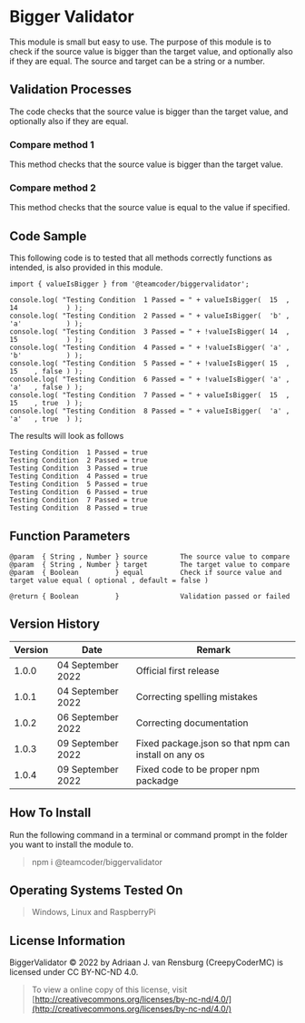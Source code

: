 # Bigger Validator
This module is small but easy to use. The purpose of this module is to check if the source value is bigger than the target value, and optionally also if they are equal. The source and target can be a string or a number.
## Validation Processes
The code checks that the source value is bigger than the target value, and optionally also if they are equal.
### Compare method 1
This method checks that the source value is bigger than the target value.
### Compare method 2
This method checks that the source value is equal to the value if specified.
## Code Sample
This following code is to tested that all methods correctly functions as intended, is also provided in this module.
```
import { valueIsBigger } from '@teamcoder/biggervalidator';

console.log( "Testing Condition  1 Passed = " + valueIsBigger(  15  , 14            ) );
console.log( "Testing Condition  2 Passed = " + valueIsBigger(  'b' , 'a'           ) );
console.log( "Testing Condition  3 Passed = " + !valueIsBigger( 14  , 15            ) );
console.log( "Testing Condition  4 Passed = " + !valueIsBigger( 'a' , 'b'           ) );
console.log( "Testing Condition  5 Passed = " + !valueIsBigger( 15  , 15    , false ) );
console.log( "Testing Condition  6 Passed = " + !valueIsBigger( 'a' , 'a'   , false ) );
console.log( "Testing Condition  7 Passed = " + valueIsBigger(  15  , 15    , true  ) );
console.log( "Testing Condition  8 Passed = " + valueIsBigger(  'a' , 'a'   , true  ) );
```
The results will look as follows
```
Testing Condition  1 Passed = true
Testing Condition  2 Passed = true
Testing Condition  3 Passed = true
Testing Condition  4 Passed = true
Testing Condition  5 Passed = true
Testing Condition  6 Passed = true
Testing Condition  7 Passed = true
Testing Condition  8 Passed = true
```
## Function Parameters
```
@param  { String , Number } source        The source value to compare
@param  { String , Number } target        The target value to compare
@param  { Boolean         } equal         Check if source value and target value equal ( optional , default = false )

@return { Boolean         }               Validation passed or failed
```
## Version History
| Version  | Date                   | Remark                                                |
|----------|------------------------|-------------------------------------------------------|
| 1.0.0    | 04 September 2022      | Official first release                                |
| 1.0.1    | 04 September 2022      | Correcting spelling mistakes                          |
| 1.0.2    | 06 September 2022      | Correcting documentation                              |
| 1.0.3    | 09 September 2022      | Fixed package.json so that npm can install on any os  |
| 1.0.4    | 09 September 2022      | Fixed code to be proper npm packadge                  |
## How To Install
Run the following command in a terminal or command prompt in the folder you want to install the module to.
> npm i @teamcoder/biggervalidator
## Operating Systems Tested On
>Windows, Linux and RaspberryPi
## License Information
BiggerValidator © 2022 by Adriaan J. van Rensburg (CreepyCoderMC) is licensed under CC BY-NC-ND 4.0.
> To view a online copy of this license, visit [http://creativecommons.org/licenses/by-nc-nd/4.0/](http://creativecommons.org/licenses/by-nc-nd/4.0/)